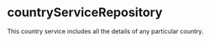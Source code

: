 # countryServiceRepository
This country service includes all the details of any particular country.
